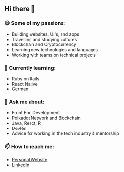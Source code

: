 ## Hi there 👋

### 😄 Some of my passions:
- Building websites, UI's, and apps
- Travelling and studying cultures
- Blockchain and Cryptocurrency
- Learning new technologies and languages
- Working with teams on technical projects

### 🌱 Currently learning:
- Ruby on Rails 
- React Native
- German

<!--
**krichard410/krichard410** is a ✨ _special_ ✨ repository because its `README.md` (this file) appears on your GitHub profile.

Here are some ideas to get you started:

- 🔭 I’m currently working on ...
- 🌱 I’m currently learning ...
- 👯 I’m looking to collaborate on ...
- 🤔 I’m looking for help with ...
- 💬 Ask me about ...
- 📫 How to reach me: ...
- 😄 Pronouns: ...
- ⚡ Fun fact: ...
-->

### 💬 Ask me about:
- Front End Development 
- Polkadot Network and Blockchain
- Java, React, R
- DevRel 
- Advice for working in the tech industry & mentorship

### 📫 How to reach me:
- [Personal Website](https://kirsten-richard.herokuapp.com/)
- [LinkedIn](https://www.linkedin.com/in/kirsten-richard/)
